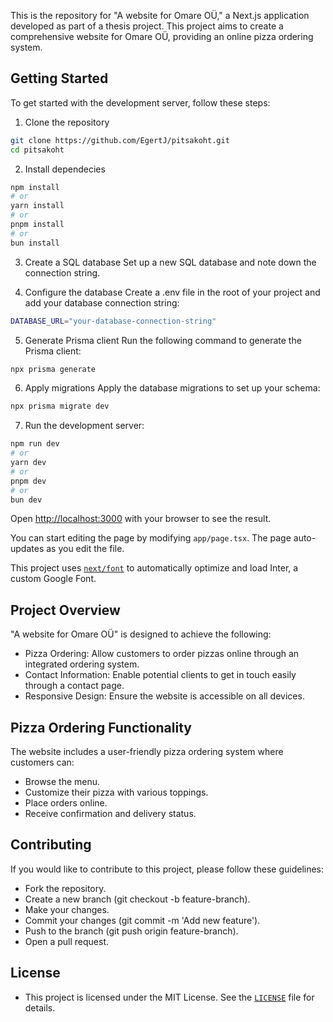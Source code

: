 This is the repository for "A website for Omare OÜ," a Next.js application developed as part of a thesis project. This project aims to create a comprehensive website for Omare OÜ, providing an online pizza ordering system.

## Getting Started

To get started with the development server, follow these steps:

1. Clone the repository
```bash
git clone https://github.com/EgertJ/pitsakoht.git
cd pitsakoht
```

2. Install dependecies
```bash
npm install
# or
yarn install
# or
pnpm install
# or
bun install
```

3. Create a SQL database
Set up a new SQL database and note down the connection string.

4. Configure the database
Create a .env file in the root of your project and add your database connection string:

```bash
DATABASE_URL="your-database-connection-string"
```
5. Generate Prisma client
Run the following command to generate the Prisma client:

```bash
npx prisma generate
```

6. Apply migrations
Apply the database migrations to set up your schema:

```bash
npx prisma migrate dev
```

7. Run the development server:

```bash
npm run dev
# or
yarn dev
# or
pnpm dev
# or
bun dev
```

Open [http://localhost:3000](http://localhost:3000) with your browser to see the result.

You can start editing the page by modifying `app/page.tsx`. The page auto-updates as you edit the file.

This project uses [`next/font`](https://nextjs.org/docs/basic-features/font-optimization) to automatically optimize and load Inter, a custom Google Font.

## Project Overview

"A website for Omare OÜ" is designed to achieve the following:

* Pizza Ordering: Allow customers to order pizzas online through an integrated ordering system.
* Contact Information: Enable potential clients to get in touch easily through a contact page.
* Responsive Design: Ensure the website is accessible on all devices.

## Pizza Ordering Functionality

The website includes a user-friendly pizza ordering system where customers can:

* Browse the menu.
* Customize their pizza with various toppings.
* Place orders online.
* Receive confirmation and delivery status.

## Contributing

If you would like to contribute to this project, please follow these guidelines:

* Fork the repository.
* Create a new branch (git checkout -b feature-branch).
* Make your changes.
* Commit your changes (git commit -m 'Add new feature').
* Push to the branch (git push origin feature-branch).
* Open a pull request.

## License
* This project is licensed under the MIT License. See the [`LICENSE`](LICENSE) file for details.
